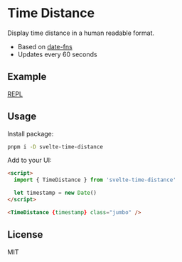 # Time Distance

Display time distance in a human readable format.

- Based on [date-fns](https://date-fns.org)
- Updates every 60 seconds

## Example

[REPL](https://svelte.dev/repl/d7ed264a460a4948acdc95b85cd53a3a?version=3.52.0)

## Usage

Install package:

```sh
pnpm i -D svelte-time-distance
```

Add to your UI:

```html
<script>
  import { TimeDistance } from 'svelte-time-distance'

  let timestamp = new Date()
</script>

<TimeDistance {timestamp} class="jumbo" />
```

## License

MIT
